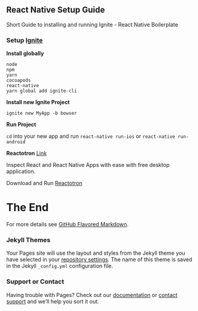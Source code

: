 ## React Native Setup Guide

Short Guide to installing and running Ignite - React Native Boilerplate

### Setup [Ignite](https://github.com/infinitered/ignite-bowser#why-this-stack)

**Install globally**
```
node
npm
yarn
cocoapods
react-native
yarn global add ignite-cli
```
**Install new Ignite Project**
```
ignite new MyApp -b bowser
```
**Run Project**

`cd` into your new app and run `react-native run-ios` or `react-native run-android`

**Reactotron** [Link](https://infinite.red/reactotron)

Inspect React and React Native Apps with ease with free desktop application.

Download and Run [Reactotron](https://github.com/infinitered/reactotron/blob/master/docs/installing.md)

# The End

For more details see [GitHub Flavored Markdown](https://guides.github.com/features/mastering-markdown/).

### Jekyll Themes

Your Pages site will use the layout and styles from the Jekyll theme you have selected in your [repository settings](https://github.com/marcinlentner/react-native-sandbox/settings). The name of this theme is saved in the Jekyll `_config.yml` configuration file.

### Support or Contact

Having trouble with Pages? Check out our [documentation](https://docs.github.com/categories/github-pages-basics/) or [contact support](https://github.com/contact) and we’ll help you sort it out.
